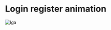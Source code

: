 # Login register animation

![lga](https://user-images.githubusercontent.com/86317658/223906068-ca1d5be6-f0e9-4068-b084-c09881b0dc33.png)

